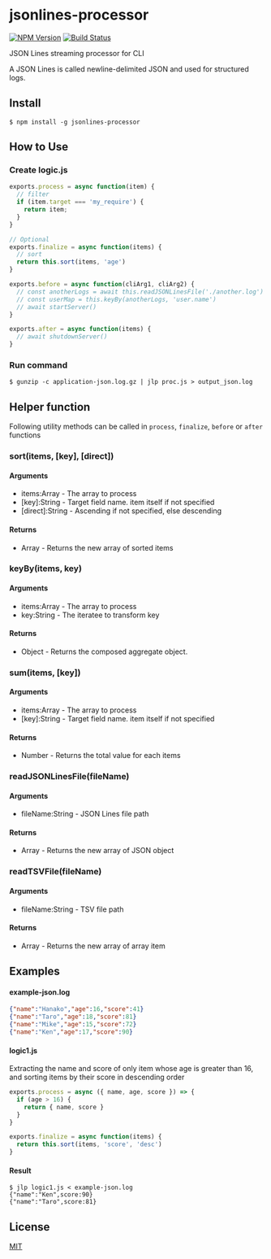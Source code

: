# jsonlines-processor

[![NPM Version][npm-image]][npm-url]
[![Build Status](https://travis-ci.org/tilfin/jsonlines-processor.svg?branch=master)](https://travis-ci.org/tilfin/jsonlines-processor)

JSON Lines streaming processor for CLI

A JSON Lines is called newline-delimited JSON and used for structured logs.

## Install

```
$ npm install -g jsonlines-processor
```

## How to Use

### Create logic.js

```js
exports.process = async function(item) {
  // filter
  if (item.target === 'my_require') {
    return item;
  }
}

// Optional
exports.finalize = async function(items) {
  // sort
  return this.sort(items, 'age')
}

exports.before = async function(cliArg1, cliArg2) {
  // const anotherLogs = await this.readJSONLinesFile('./another.log')
  // const userMap = this.keyBy(anotherLogs, 'user.name')
  // await startServer()
}

exports.after = async function(items) {
  // await shutdownServer()
}
```

### Run command

```
$ gunzip -c application-json.log.gz | jlp proc.js > output_json.log
```

## Helper function

Following utility methods can be called in `process`, `finalize`, `before` or `after` functions

### sort(items, [key], [direct])

#### Arguments
* items:Array - The array to process
* [key]:String - Target field name. item itself if not specified
* [direct]:String - Ascending if not specified, else descending

#### Returns
* Array - Returns the new array of sorted items

### keyBy(items, key)

#### Arguments
* items:Array - The array to process
* key:String - The iteratee to transform key

#### Returns
* Object - Returns the composed aggregate object.

### sum(items, [key])

#### Arguments
* items:Array - The array to process
* [key]:String - Target field name. item itself if not specified

#### Returns
* Number - Returns the total value for each items

### readJSONLinesFile(fileName)

#### Arguments
* fileName:String - JSON Lines file path

#### Returns
* Array - Returns the new array of JSON object

### readTSVFile(fileName)

#### Arguments
* fileName:String - TSV file path

#### Returns
* Array - Returns the new array of array item

## Examples

#### example-json.log
```json
{"name":"Hanako","age":16,"score":41}
{"name":"Taro","age":18,"score":81}
{"name":"Mike","age":15,"score":72}
{"name":"Ken","age":17,"score":90}
```

#### logic1.js
Extracting the name and score of only item whose age is greater than 16, and sorting items by their score in descending order

```js
exports.process = async ({ name, age, score }) => {
  if (age > 16) {
    return { name, score }
  }
}

exports.finalize = async function(items) {
  return this.sort(items, 'score', 'desc')
}
```

#### Result

```
$ jlp logic1.js < example-json.log
{"name":"Ken",score:90}
{"name":"Taro",score:81}
```

## License

  [MIT](LICENSE)

[npm-image]: https://img.shields.io/npm/v/jsonlines-processor.svg
[npm-url]: https://npmjs.org/package/jsonlines-processor
